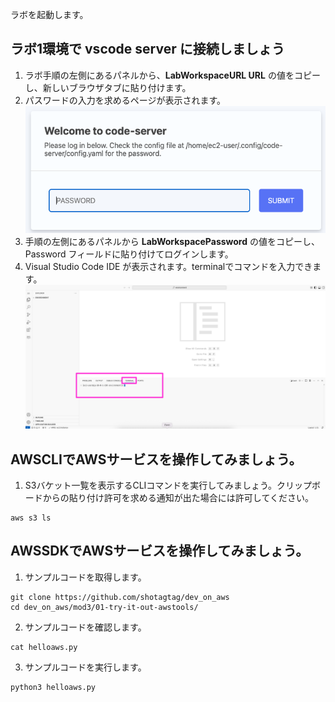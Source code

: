 
ラボを起動します。

## ラボ1環境で vscode server に接続しましょう

1. ラボ手順の左側にあるパネルから、**LabWorkspaceURL URL** の値をコピーし、新しいブラウザタブに貼り付けます。
1. パスワードの入力を求めるページが表示されます。
![alt text](image-1.png)
1. 手順の左側にあるパネルから **LabWorkspacePassword** の値をコピーし、Password フィールドに貼り付けてログインします。 
1. Visual Studio Code IDE が表示されます。terminalでコマンドを入力できます。
![alt text](image-2.png)

## AWSCLIでAWSサービスを操作してみましょう。

1. S3バケット一覧を表示するCLIコマンドを実行してみましょう。クリップボードからの貼り付け許可を求める通知が出た場合には許可してください。
```
aws s3 ls
```

## AWSSDKでAWSサービスを操作してみましょう。

1. サンプルコードを取得します。
```
git clone https://github.com/shotagtag/dev_on_aws
cd dev_on_aws/mod3/01-try-it-out-awstools/
```

2. サンプルコードを確認します。
```
cat helloaws.py
```

3. サンプルコードを実行します。
```
python3 helloaws.py
```


